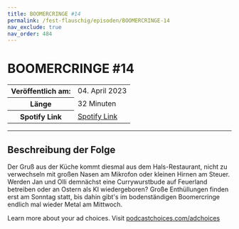 ```yaml
---
title: BOOMERCRINGE #14
permalink: /fest-flauschig/episoden/BOOMERCRINGE-14
nav_exclude: true
nav_order: 484
---
```


# BOOMERCRINGE #14
<table class="resp-table dcf-table dcf-table-responsive dcf-table-bordered dcf-table-striped dcf-w-100%">
                    <tbody>
                        <tr>
                            <th scope="row">Veröffentlich am:</th>
                            <td data-label="Veröffentlich am:">04. April 2023</td>
                        </tr>
                        <tr>
                            <th scope="row">Länge </th>
                            <td data-label="Länge ">32 Minuten</td>
                        </tr><tr>
                                <th scope="row">Spotify Link</th>
                                <td data-label="Spotify Link"><a href="https://open.spotify.com/episode/6VKoD3lzm8OkTAUApeCz9d">Spotify Link</a></td>
                            </tr></tbody>
                </table>

***

## Beschreibung der Folge

<div>
<p>Der Gruß aus der Küche kommt diesmal aus dem Hals-Restaurant, nicht zu verwechseln mit großen Nasen am Mikrofon oder kleinen Hirnen am Steuer. Werden Jan und Olli demnächst eine Currywurstbude auf Feuerland betreiben oder an Ostern als KI wiedergeboren? Große Enthüllungen finden erst am Sonntag statt, bis dahin gibt&#39;s im bodenständigen Boomercringe endlich mal wieder Metal am Mittwoch.</p><p> </p><p>Learn more about your ad choices. Visit <a href="https://podcastchoices.com/adchoices" rel="nofollow">podcastchoices.com/adchoices</a></p>  
</div>

